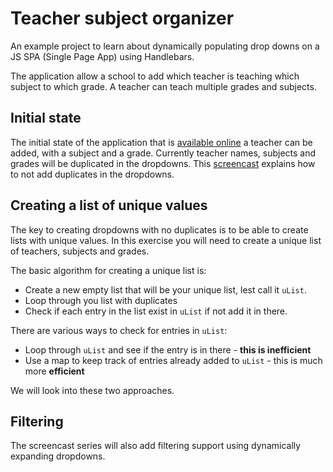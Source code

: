 # Teacher subject organizer

An example project to learn about dynamically populating drop downs on a JS SPA (Single Page App) using Handlebars.

The application allow a school to add which teacher is teaching which subject to which grade. A teacher can teach multiple grades and subjects.

## Initial state

The initial state of the application that is [available online](https://codex-academy.github.io/tso/) a teacher can be added, with a subject and a grade. Currently teacher names, subjects and grades will be duplicated in the dropdowns. This [screencast]() explains how to not add duplicates in the dropdowns.

## Creating a list of unique values

The key to creating dropdowns with no duplicates is to be able to create lists with unique values. In this exercise you will need to create a unique list of teachers, subjects and grades.

The basic algorithm for creating a unique list is:

* Create a new empty list that will be your unique list, lest call it `uList`.
* Loop through you list with duplicates
* Check if each entry in the list exist in `uList` if not add it in there.

There are various ways to check for entries in `uList`:

* Loop through `uList` and see if the entry is in there - **this is inefficient**
* Use a map to keep track of entries already added to `uList` - this is much more **efficient**

We will look into these two approaches.

## Filtering

The screencast series will also add filtering support using dynamically expanding dropdowns.
